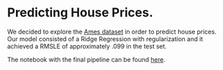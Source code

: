 # Predicting House Prices. 


We decided to explore the [Ames dataset]( http://jse.amstat.org/v19n3/decock.pdf) in order to predict house prices. Our model consisted of a Ridge Regression with regularization and it achieved a RMSLE of approximately .099 in the test set. 

The notebook with the final pipeline can be found [here](https://github.com/EnriqueOrtiz27/predicting-house-prices/blob/main/Enrique/contest_pipeline.ipynb).


